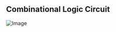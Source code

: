 ## **Combinational Logic Circuit**

![Image](https://github.com/user-attachments/assets/f1d26ab1-8fe3-4e39-81df-382068c07a5d)
